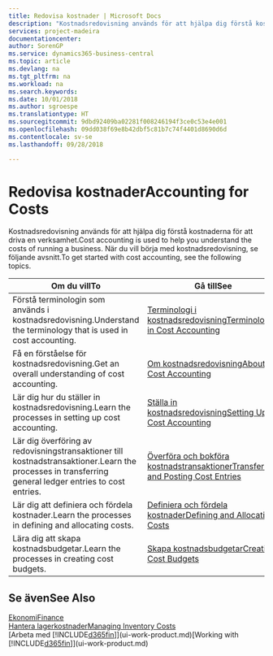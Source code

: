 ```yaml
---
title: Redovisa kostnader | Microsoft Docs
description: "Kostnadsredovisning används för att hjälpa dig förstå kostnaderna för att driva en verksamhet. När du vill börja med kostnadsredovisning, se följande avsnitt."
services: project-madeira
documentationcenter: 
author: SorenGP
ms.service: dynamics365-business-central
ms.topic: article
ms.devlang: na
ms.tgt_pltfrm: na
ms.workload: na
ms.search.keywords: 
ms.date: 10/01/2018
ms.author: sgroespe
ms.translationtype: HT
ms.sourcegitcommit: 9dbd92409ba02281f008246194f3ce0c53e4e001
ms.openlocfilehash: 09dd038f69e8b42dbf5c81b7c74f4401d8690d6d
ms.contentlocale: sv-se
ms.lasthandoff: 09/28/2018

---
```

# <a name="accounting-for-costs"></a><span data-ttu-id="b215e-104">Redovisa kostnader</span><span class="sxs-lookup"><span data-stu-id="b215e-104">Accounting for Costs</span></span>
<span data-ttu-id="b215e-105">Kostnadsredovisning används för att hjälpa dig förstå kostnaderna för att driva en verksamhet.</span><span class="sxs-lookup"><span data-stu-id="b215e-105">Cost accounting is used to help you understand the costs of running a business.</span></span> <span data-ttu-id="b215e-106">När du vill börja med kostnadsredovisning, se följande avsnitt.</span><span class="sxs-lookup"><span data-stu-id="b215e-106">To get started with cost accounting, see the following topics.</span></span>  

|<span data-ttu-id="b215e-107">Om du vill</span><span class="sxs-lookup"><span data-stu-id="b215e-107">To</span></span>|<span data-ttu-id="b215e-108">Gå till</span><span class="sxs-lookup"><span data-stu-id="b215e-108">See</span></span>|  
|--------|---------|  
|<span data-ttu-id="b215e-109">Förstå terminologin som används i kostnadsredovisning.</span><span class="sxs-lookup"><span data-stu-id="b215e-109">Understand the terminology that is used in cost accounting.</span></span>|[<span data-ttu-id="b215e-110">Terminologi i kostnadsredovisning</span><span class="sxs-lookup"><span data-stu-id="b215e-110">Terminology in Cost Accounting</span></span>](finance-terminology-in-cost-accounting.md)|  
|<span data-ttu-id="b215e-111">Få en förståelse för kostnadsredovisning.</span><span class="sxs-lookup"><span data-stu-id="b215e-111">Get an overall understanding of cost accounting.</span></span>|[<span data-ttu-id="b215e-112">Om kostnadsredovisning</span><span class="sxs-lookup"><span data-stu-id="b215e-112">About Cost Accounting</span></span>](finance-about-cost-accounting.md)|  
|<span data-ttu-id="b215e-113">Lär dig hur du ställer in kostnadsredovisning.</span><span class="sxs-lookup"><span data-stu-id="b215e-113">Learn the processes in setting up cost accounting.</span></span>|[<span data-ttu-id="b215e-114">Ställa in kostnadsredovisning</span><span class="sxs-lookup"><span data-stu-id="b215e-114">Setting Up Cost Accounting</span></span>](finance-set-up-cost-accounting.md)|  
|<span data-ttu-id="b215e-115">Lär dig överföring av redovisningstransaktioner till kostnadstransaktioner.</span><span class="sxs-lookup"><span data-stu-id="b215e-115">Learn the processes in transferring general ledger entries to cost entries.</span></span>|[<span data-ttu-id="b215e-116">Överföra och bokföra kostnadstransaktioner</span><span class="sxs-lookup"><span data-stu-id="b215e-116">Transferring and Posting Cost Entries</span></span>](finance-transfer-and-post-cost-entries.md)|  
|<span data-ttu-id="b215e-117">Lär dig att definiera och fördela kostnader.</span><span class="sxs-lookup"><span data-stu-id="b215e-117">Learn the processes in defining and allocating costs.</span></span>|[<span data-ttu-id="b215e-118">Definiera och fördela kostnader</span><span class="sxs-lookup"><span data-stu-id="b215e-118">Defining and Allocating Costs</span></span>](finance-define-and-allocate-costs.md)|  
|<span data-ttu-id="b215e-119">Lära dig att skapa kostnadsbudgetar.</span><span class="sxs-lookup"><span data-stu-id="b215e-119">Learn the processes in creating cost budgets.</span></span>|[<span data-ttu-id="b215e-120">Skapa kostnadsbudgetar</span><span class="sxs-lookup"><span data-stu-id="b215e-120">Creating Cost Budgets</span></span>](finance-create-cost-budgets.md)|  

## <a name="see-also"></a><span data-ttu-id="b215e-121">Se även</span><span class="sxs-lookup"><span data-stu-id="b215e-121">See Also</span></span>  
[<span data-ttu-id="b215e-122">Ekonomi</span><span class="sxs-lookup"><span data-stu-id="b215e-122">Finance</span></span>](finance.md)  
[<span data-ttu-id="b215e-123">Hantera lagerkostnader</span><span class="sxs-lookup"><span data-stu-id="b215e-123">Managing Inventory Costs</span></span>](finance-manage-inventory-costs.md)  
<span data-ttu-id="b215e-124">[Arbeta med [!INCLUDE[d365fin](includes/d365fin_md.md)]](ui-work-product.md)</span><span class="sxs-lookup"><span data-stu-id="b215e-124">[Working with [!INCLUDE[d365fin](includes/d365fin_md.md)]](ui-work-product.md)</span></span>

